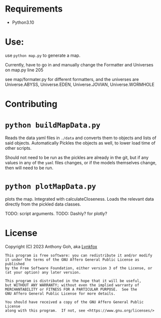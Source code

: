 # Requirements

* Python3.10

# Use:

use `python map.py` to generate a map.

Currently, have to go in and manually change the Formatter and Universes on map.py line 205

see map/formater.py for different formatters, and the universes are Universe.ABYSS, Universe.EDEN, Universe.JOVIAN, Universe.WORMHOLE


# Contributing
# `python buildMapData.py`

Reads the data yaml files in `./data` and converts them to objects and lists of said objects. Automatically Pickles the objects as well, to lower load time of other scripts.

Should not need to be run as the pickles are already in the git, but if any values in any of the `yaml` files changes, or if the models themselves change, then will need to be run.

# `python plotMapData.py`

plots the map. Integrated with calculateCloseness. Loads the relevant data directly from the pickled data classes.


TODO: script arguments.
TODO: Dashly? for plotly?

# License

Copyright (C) 2023  Anthony Goh, aka [Lynkfox](https://github.com/lynkfox)

    This program is free software: you can redistribute it and/or modify
    it under the terms of the GNU Affero General Public License as published
    by the Free Software Foundation, either version 3 of the License, or
    (at your option) any later version.

    This program is distributed in the hope that it will be useful,
    but WITHOUT ANY WARRANTY; without even the implied warranty of
    MERCHANTABILITY or FITNESS FOR A PARTICULAR PURPOSE.  See the
    GNU Affero General Public License for more details.

    You should have received a copy of the GNU Affero General Public License
    along with this program.  If not, see <https://www.gnu.org/licenses/>
